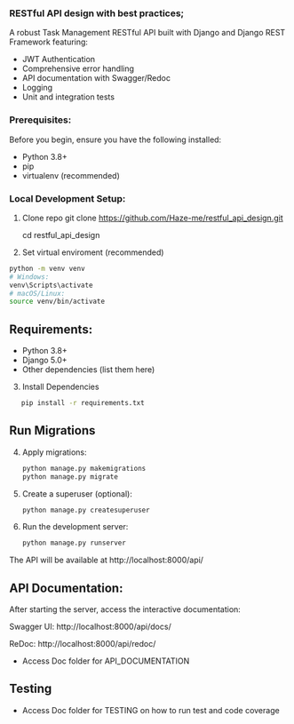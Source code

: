 
### RESTful API design with best practices;

A robust Task Management RESTful API built with Django and Django REST Framework featuring:
- JWT Authentication
- Comprehensive error handling
- API documentation with Swagger/Redoc
- Logging
- Unit and integration tests


### Prerequisites:
Before you begin, ensure you have the following installed:
- Python 3.8+
- pip
- virtualenv (recommended)

### Local Development Setup:

1. Clone repo
git clone https://github.com/Haze-me/restful_api_design.git

   cd restful_api_design

2. Set virtual enviroment (recommended)
```bash
python -m venv venv
# Windows:
venv\Scripts\activate
# macOS/Linux:
source venv/bin/activate
```
## Requirements:
- Python 3.8+
- Django 5.0+
- Other dependencies (list them here)

3. Install Dependencies
```bash
   pip install -r requirements.txt
```


## Run Migrations

4. Apply migrations:
   ```bash
   python manage.py makemigrations
   python manage.py migrate
   ```

5. Create a superuser (optional):
   ```bash
   python manage.py createsuperuser
   ```
7. Run the development server:
   ```bash
   python manage.py runserver
   ```

The API will be available at http://localhost:8000/api/

## API Documentation:
After starting the server, access the interactive documentation:

Swagger UI: http://localhost:8000/api/docs/

ReDoc: http://localhost:8000/api/redoc/

- Access Doc folder for API_DOCUMENTATION

## Testing
- Access Doc folder for TESTING on how to run test and code coverage